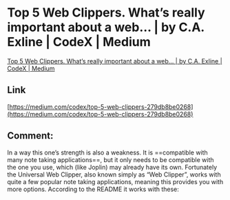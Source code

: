 # Top 5 Web Clippers. What’s really important about a web… | by C.A. Exline | CodeX | Medium
[Top 5 Web Clippers. What’s really important about a web… | by C.A. Exline | CodeX | Medium](https://medium.com/codex/top-5-web-clippers-279db8be0268) 

 ## Link 
 [https://medium.com/codex/top-5-web-clippers-279db8be0268](https://medium.com/codex/top-5-web-clippers-279db8be0268) 
 ## Comment:
In a way this one’s strength is also a weakness. It is ==compatible with many note taking applications==, but it only needs to be compatible with the one you use, which (like Joplin) may already have its own. Fortunately the Universal Web Clipper, also known simply as “Web Clipper”, works with quite a few popular note taking applications, meaning this provides you with more options. According to the README it works with these:
